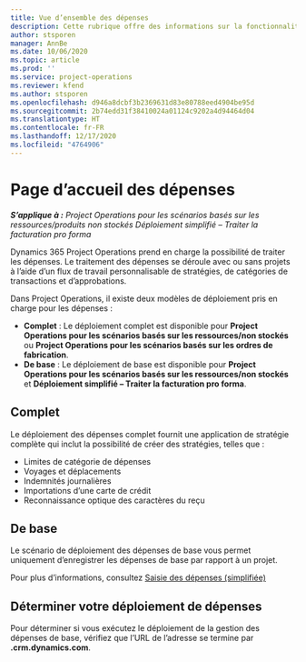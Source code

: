 ```yaml
---
title: Vue d’ensemble des dépenses
description: Cette rubrique offre des informations sur la fonctionnalité Dépenses dans Project Operations.
author: stsporen
manager: AnnBe
ms.date: 10/06/2020
ms.topic: article
ms.prod: ''
ms.service: project-operations
ms.reviewer: kfend
ms.author: stsporen
ms.openlocfilehash: d946a8dcbf3b2369631d83e80788eed4904be95d
ms.sourcegitcommit: 2b74edd31f38410024a01124c9202a4d94464d04
ms.translationtype: HT
ms.contentlocale: fr-FR
ms.lasthandoff: 12/17/2020
ms.locfileid: "4764906"
---
```

# <a name="expense-home-page"></a>Page d’accueil des dépenses

_**S’applique à :** Project Operations pour les scénarios basés sur les ressources/produits non stockés Déploiement simplifié – Traiter la facturation pro forma_


Dynamics 365 Project Operations prend en charge la possibilité de traiter les dépenses. Le traitement des dépenses se déroule avec ou sans projets à l’aide d’un flux de travail personnalisable de stratégies, de catégories de transactions et d’approbations.

Dans Project Operations, il existe deux modèles de déploiement pris en charge pour les dépenses : 

- **Complet** : Le déploiement complet est disponible pour **Project Operations pour les scénarios basés sur les ressources/non stockés** ou **Project Operations pour les scénarios basés sur les ordres de fabrication**.
- **De base** : Le déploiement de base est disponible pour **Project Operations pour les scénarios basés sur les ressources/non stockés** et **Déploiement simplifié – Traiter la facturation pro forma**.

## <a name="full"></a>Complet 
Le déploiement des dépenses complet fournit une application de stratégie complète qui inclut la possibilité de créer des stratégies, telles que :

  - Limites de catégorie de dépenses
  - Voyages et déplacements
  - Indemnités journalières
  - Importations d’une carte de crédit
  - Reconnaissance optique des caractères du reçu

## <a name="basic"></a>De base 
Le scénario de déploiement des dépenses de base vous permet uniquement d’enregistrer les dépenses de base par rapport à un projet. 

Pour plus d’informations, consultez [Saisie des dépenses (simplifiée)](basic-expense.md)

## <a name="determine-your-expense-deployment"></a>Déterminer votre déploiement de dépenses
Pour déterminer si vous exécutez le déploiement de la gestion des dépenses de base, vérifiez que l’URL de l’adresse se termine par **.crm.dynamics.com**. 
